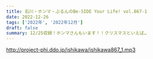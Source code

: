 ```yaml
---
title: 石川・ホンマ・ぶるんのBe-SIDE Your Life! vol.867-1
date: 2022-12-26
tags: ['2022年', '2022年12月']
draft: false
summary: 12/25収録！ホンマさんもいます！！クリスマスといえば…
---
```


http://project-phi.ddo.jp/ishikawa/ishikawa867_1.mp3
